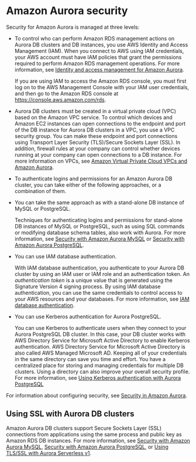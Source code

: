 # Amazon Aurora security<a name="Aurora.Overview.Security"></a>

 Security for Amazon Aurora is managed at three levels: 
+  To control who can perform Amazon RDS management actions on Aurora DB clusters and DB instances, you use AWS Identity and Access Management \(IAM\)\. When you connect to AWS using IAM credentials, your AWS account must have IAM policies that grant the permissions required to perform Amazon RDS management operations\. For more information, see [Identity and access management for Amazon Aurora](UsingWithRDS.IAM.md)\. 

   If you are using IAM to access the Amazon RDS console, you must first log on to the AWS Management Console with your IAM user credentials, and then go to the Amazon RDS console at [https://console\.aws\.amazon\.com/rds](https://console.aws.amazon.com/rds)\. 
+  Aurora DB clusters must be created in a virtual private cloud \(VPC\) based on the Amazon VPC service\. To control which devices and Amazon EC2 instances can open connections to the endpoint and port of the DB instance for Aurora DB clusters in a VPC, you use a VPC security group\. You can make these endpoint and port connections using Transport Layer Security \(TLS\)/Secure Sockets Layer \(SSL\)\. In addition, firewall rules at your company can control whether devices running at your company can open connections to a DB instance\. For more information on VPCs, see [Amazon Virtual Private Cloud VPCs and Amazon Aurora](USER_VPC.md)\. 
+  To authenticate logins and permissions for an Amazon Aurora DB cluster, you can take either of the following approaches, or a combination of them\. 
  +  You can take the same approach as with a stand\-alone DB instance of MySQL or PostgreSQL\. 

     Techniques for authenticating logins and permissions for stand\-alone DB instances of MySQL or PostgreSQL, such as using SQL commands or modifying database schema tables, also work with Aurora\. For more information, see [Security with Amazon Aurora MySQL](AuroraMySQL.Security.md) or [Security with Amazon Aurora PostgreSQL](AuroraPostgreSQL.Security.md)\. 
  +  You can use IAM database authentication\. 

     With IAM database authentication, you authenticate to your Aurora DB cluster by using an IAM user or IAM role and an authentication token\. An *authentication token* is a unique value that is generated using the Signature Version 4 signing process\. By using IAM database authentication, you can use the same credentials to control access to your AWS resources and your databases\. For more information, see [IAM database authentication](UsingWithRDS.IAMDBAuth.md)\. 
  +  You can use Kerberos authentication for Aurora PostgreSQL\. 

     You can use Kerberos to authenticate users when they connect to your Aurora PostgreSQL DB cluster\. In this case, your DB cluster works with AWS Directory Service for Microsoft Active Directory to enable Kerberos authentication\. AWS Directory Service for Microsoft Active Directory is also called AWS Managed Microsoft AD\. Keeping all of your credentials in the same directory can save you time and effort\. You have a centralized place for storing and managing credentials for multiple DB clusters\. Using a directory can also improve your overall security profile\. For more information, see [Using Kerberos authentication with Aurora PostgreSQL](postgresql-kerberos.md) 

 For information about configuring security, see [Security in Amazon Aurora](UsingWithRDS.md)\. 

## Using SSL with Aurora DB clusters<a name="Aurora.Overview.Security.SSL"></a>

 Amazon Aurora DB clusters support Secure Sockets Layer \(SSL\) connections from applications using the same process and public key as Amazon RDS DB instances\. For more information, see [Security with Amazon Aurora MySQL](AuroraMySQL.Security.md), [Security with Amazon Aurora PostgreSQL](AuroraPostgreSQL.Security.md), or [Using TLS/SSL with Aurora Serverless v1](aurora-serverless.md#aurora-serverless.tls)\. 